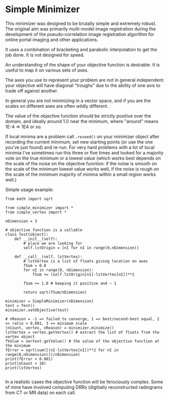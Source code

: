 # Simple Minimizer

This minimizer was designed to be brutally simple and extremely
robust. The original aim was primarily multi-model image registration
during the development of the pseudo-correlation image registration
algorithm for online portal imaging and other applications.

It uses a combination of bracketing and parabolic interpolation to
get the job done. It is not designed for speed.

An understanding of the shape of your objective function is
desirable. It is useful to map it on various sets of axes. 

The axes you use to represent your problem are not in general 
independent: your objective will have diagonal "troughs"
due to the ability of one axis to trade off against another.

In general you are not minimizing in a vector space, and if you are the
scales on different axes are often wildly different.

The value of the objective function should be strictly positive over the
domain, and ideally around 1.0 near the minimum, where "around"
means 1E-4 => 1E4 or so.

If local minima are a problem call `.reseed()` on your minimizer object
after recording the current minimum, set new starting points (or use
the one you've just found) and re-run. For very hard problems with a
lot of local minimia I've sometimes run this three or five times and looked
for a majority vote on the true minimum or a lowest value (which works
best depends on the scale of the noise on the objective function: if the
noise is smooth on the scale of the minimum lowest value works well, if
the noise is rough on the scale of the minimum majority of minima within
a small region works well.)

Simple usage example:

```
from math import sqrt

from simple_minimizer import *
from simple_vertex import *

nDimension = 3

# objective function is a callable
class Test(object):
    def __init__(self):
        # place we are looking for
        self.lstOrigin = [nI for nI in range(0,nDimension)]
            
    def __call__(self, lstVertex):
        # lstVertex is a list of floats giving location on axes
        fSum = 0.0
        for nI in range(0, nDimension):
            fSum += (self.lstOrigin[nI]-lstVertex[nI])**2
            
        fSum += 1.0 # keeping it positive and ~ 1
        
        return sqrt(fSum/nDimension)

minimizer = SimpleMinimizer(nDimension)
test = Test()
minimizer.setObjective(test)

# nReason = -1 => failed to converge, 1 => best/second-best equal, 2 => ratio < 0.001, 3 => minimum scale
(nCount, vertex, nReason) = minimizer.minimize()
lstVertex = vertex.getVertex() # extract the list of floats from the vertex object
fValue = vertext.getValue() # the value of the objective function at the minimum
fError = sqrt(sum([(nI-lstVertex[nI])**2 for nI in range(0,nDimension)])/nDimension)
print(fError < 0.001)
print(nCount < 10)
print(lstVertex)
    
```

In a realistic cases the objective function will be ferociously complex. Some
of mine have involved computing DRRs (digitially reconstructed radiograms
from CT or MR data) on each call.

